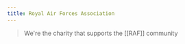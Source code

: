 ```yaml
---
title: Royal Air Forces Association
---
```

> We're the charity that supports the [[RAF]] community

